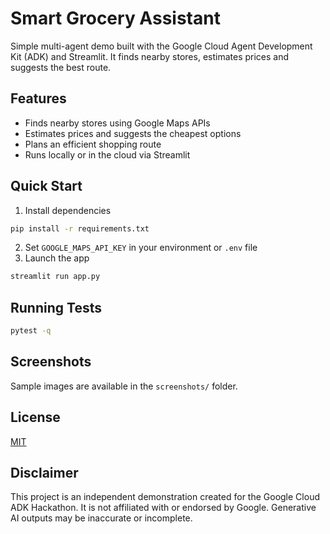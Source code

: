 # Smart Grocery Assistant

Simple multi-agent demo built with the Google Cloud Agent Development Kit (ADK) and Streamlit. It finds nearby stores, estimates prices and suggests the best route.

## Features
- Finds nearby stores using Google Maps APIs
- Estimates prices and suggests the cheapest options
- Plans an efficient shopping route
- Runs locally or in the cloud via Streamlit

## Quick Start
1. Install dependencies
```bash
pip install -r requirements.txt
```
2. Set `GOOGLE_MAPS_API_KEY` in your environment or `.env` file
3. Launch the app
```bash
streamlit run app.py
```

## Running Tests
```bash
pytest -q
```

## Screenshots
Sample images are available in the `screenshots/` folder.

## License
[MIT](LICENSE)

## Disclaimer
This project is an independent demonstration created for the Google Cloud ADK Hackathon. It is not affiliated with or endorsed by Google. Generative AI outputs may be inaccurate or incomplete.
